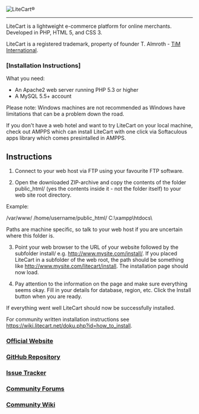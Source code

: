 ![LiteCart®](https://www.litecart.net/images/logotype.png "LiteCart®")

----------------------------------------------------------------------

LiteCart is a lightweight e-commerce platform for online merchants. Developed in PHP, HTML 5, and CSS 3.

LiteCart is a registered trademark, property of founder T. Almroth - [TiM International](http://www.tim-international.net).

### [Installation Instructions]

  What you need:

  * An Apache2 web server running PHP 5.3 or higher
  * A MySQL 5.5+ account

  Please note: Windows machines are not recommended as Windows have limitations that can be a problem down the road.

  If you don't have a web hotel and want to try LiteCart on your local machine, check out AMPPS which can install LiteCart with one click via Softaculous apps library which comes presintalled in AMPPS.

  Instructions
  ------------

  1. Connect to your web host via FTP using your favourite FTP software.

  2. Open the downloaded ZIP-archive and copy the contents of the folder public_html/ (yes the contents inside it - not the folder itself) to your web site root directory.

  Example:

  /var/www/
  /home/username/public_html/
  C:\xampp\htdocs\

  Paths are machine specific, so talk to your web host if you are uncertain where this folder is.

  3. Point your web browser to the URL of your website followed by the subfolder install/ e.g. http://www.mysite.com/install/. If you placed LiteCart in a subfolder of the web root, the path should be something like http://www.mysite.com/litecart/install. The installation page should now load.

  4. Pay attention to the information on the page and make sure everything seems okay. Fill in your details for database, region, etc. Click the Install button when you are ready.

  If everything went well LiteCart should now be successfully installed.

  For community written installation instructions see https://wiki.litecart.net/doku.php?id=how_to_install.

### [Official Website](http://www.litecart.net)

### [GitHub Repository](https://github.com/litecart/litecart)

### [Issue Tracker](https://github.com/litecart/litecart/issues)

### [Community Forums](http://www.litecart.net/forums/)

### [Community Wiki](http://wiki.litecart.net/)